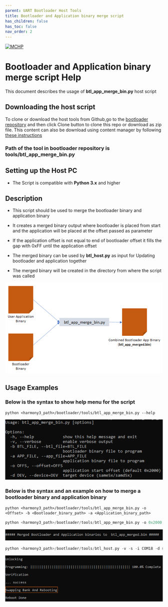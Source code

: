 ```yaml
---
parent: UART Bootloader Host Tools
title: Bootloader and Application binary merge script
has_children: false
has_toc: false
nav_order: 2
---
```


[![MCHP](https://www.microchip.com/ResourcePackages/Microchip/assets/dist/images/logo.png)](https://www.microchip.com)

# Bootloader and Application binary merge script Help

This document describes the usage of **btl_app_merge_bin.py** host script

## Downloading the host script

To clone or download the host tools from Github,go to the [bootloader repository](https://github.com/Microchip-MPLAB-Harmony/bootloader) and then click Clone button to clone this repo or download as zip file. This content can also be download using content manager by following [these instructions](https://github.com/Microchip-MPLAB-Harmony/contentmanager/wiki)

### Path of the tool in bootloader repository is **tools/btl_app_merge_bin.py**

## Setting up the Host PC

- The Script is compatible with **Python 3.x** and higher

## Description

- This script should be used to merge the bootloader binary and application binary

- It creates a merged binary output where bootloader is placed from start and the application will be placed at the offset passed as parameter

- If the application offset is not equal to end of bootloader offset it fills the gap with 0xFF until the application offset

- The merged binary can be used by **btl_host.py** as input for Updating bootloader and application together

- The merged binary will be created in the directory from where the script was called

<p align="center">
    <img src = "./images/btl_app_merge_bin.png"/>
</p>

## Usage Examples

### Below is the syntax to show help menu for the script

```
python <harmony3_path>/bootloader/tools/btl_app_merge_bin.py --help
```

<p align="center">
    <img src = "./images/btl_app_merge_bin_help_menu.png"/>
</p>

### Below is the syntax and an example on how to merge a bootloader binary and application binary

```
python <harmony3_path>/bootloader/tools/btl_app_merge_bin.py -o <Offset> -b <Bootloader_binary_path> -a <Application_binary_path>
```

```c
python <harmony3_path>/bootloader/tools/btl_app_merge_bin.py -o 0x2000 -b <harmony3_path>/bootloader_apps_uart/apps/uart_fail_safe_bootloader/bootloader/firmware/sam_e54_xpro.X/dist/sam_e54_xpro/production/sam_e54_xpro.X.production.bin -a <harmony3_path>/bootloader_apps_uart/apps/uart_fail_safe_bootloader/test_app/firmware/sam_e54_xpro.X/dist/sam_e54_xpro/production/sam_e54_xpro.X.production.bin
```

<p align="center">
    <img src = "./images/btl_app_merge_bin_output.png"/>
</p>

```c
python <harmony3_path>/bootloader/tools/btl_host.py -v -s -i COM18 -d same5x -a 0x80000 -f <Path_to_merged_binary>/btl_app_merged.bin
```

<p align="center">
    <img src = "./images/btl_host_swap_bank_output.png"/>
</p>
